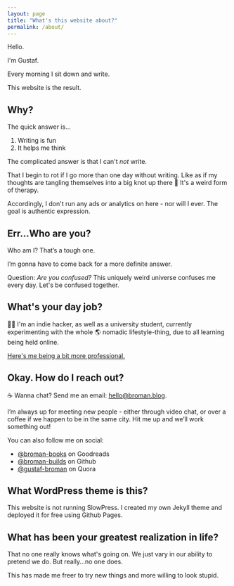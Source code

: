 ```yaml
---
layout: page
title: "What's this website about?"
permalink: /about/
---
```


Hello.

I'm Gustaf.

Every morning I sit down and write.

This website is the result.

## Why?

The quick answer is...

1. Writing is fun
2. It helps me think

The complicated answer is that I can't _not_ write.

That I begin to rot if I go more than one day without writing. Like as if my thoughts are tangling themselves into a big knot up there 🧠 It's a weird form of therapy.

Accordingly, I don't run any ads or analytics on here - nor will I ever. The goal is authentic expression.

## Err...Who are you?

Who am I? That’s a tough one.

I’m gonna have to come back for a more definite answer.

Question: *Are you confused?* This uniquely weird universe confuses me every day. Let's be confused together.

## What's your day job?

👨‍💻 I'm an indie hacker, as well as a university student, currently experimenting with the whole 🌎 nomadic lifestyle-thing, due to all learning being held online.

<a href="https://broman-builds.github.io/" target="_blank" class="post-link">Here's me being a bit more professional.</a>

## Okay. How do I reach out?

☕️ Wanna chat? Send me an email: hello@broman.blog.

I’m always up for meeting new people - either through video chat, or over a coffee if we happen to be in the same city. Hit me up and we’ll work something out!

You can also follow me on social:
* <a href="https://www.goodreads.com/broman-books" target="_blank" class="post-link inline">@broman-books</a> on Goodreads
* <a href="https://github.com/broman-builds" target="_blank" class="post-link inline">@broman-builds</a> on Github
* <a href="https://www.quora.com/profile/Gustaf-Broman" target="_blank" class="post-link inline">@gustaf-broman</a> on Quora

## What WordPress theme is this?

This website is not running SlowPress. I created my own Jekyll theme and deployed it for free using Github Pages.

## What has been your greatest realization in life?

That no one really knows what's going on. We just vary in our ability to pretend we do. But really...no one does.

This has made me freer to try new things and more willing to look stupid.
